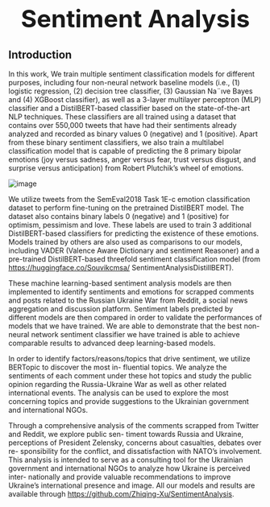# <center> <font size="20">  Sentiment Analysis  </font> </center>
## Introduction

In this work, We train multiple sentiment classification models for different purposes, including four non-neural network baseline models (i.e., (1) logistic regression, (2) decision tree classifier, (3) Gaussian Na¨ıve Bayes and (4) XGBoost classifier), as well as a 3-layer multilayer perceptron (MLP) classifier and a DistilBERT-based classifier based on the state-of-the-art NLP techniques. These classifiers are all trained using a dataset that contains over 550,000 tweets that have had their sentiments already analyzed and recorded as binary values 0 (negative) and 1 (positive). Apart from these binary sentiment classifiers, we also train a multilabel classification model that is capable of predicting the 8 primary bipolar emotions (joy versus sadness, anger versus fear, trust versus disgust, and surprise versus anticipation) from Robert Plutchik’s wheel of emotions. 

![image](https://user-images.githubusercontent.com/47986787/235311492-c96a757b-3038-42b3-8d09-30fc072cf2dd.png)


We utilize tweets from the SemEval2018 Task 1E-c emotion classification dataset to perform fine-tuning on the pretrained DistilBERT model. The dataset also contains binary labels 0 (negative) and 1 (positive) for optimism, pessimism and love. These labels are used to train 3 additional DistilBERT-based classifiers for predicting the existence of these emotions. Models trained by others are also used as comparisons to our models, including VADER (Valence Aware Dictionary and sentiment Reasoner) and a pre-trained DistilBERT-based threefold sentiment classification model (from https://huggingface.co/Souvikcmsa/ SentimentAnalysisDistillBERT).

These machine learning-based sentiment analysis models are then implemented to identify sentiments and emotions for scrapped comments and posts related to the Russian Ukraine War from Reddit, a social news aggregation and discussion platform. Sentiment labels predicted by different models are then compared in order to validate the performances of models that we have trained. We are able to demonstrate that the best non-neural network sentiment classifier we have trained is able to achieve comparable results to advanced deep learning-based models.

In order to identify factors/reasons/topics that drive sentiment, we utilize BERTopic to discover the most in- fluential topics. We analyze the sentiments of each comment under these hot topics and study the public opinion regarding the Russia-Ukraine War as well as other related international events. The analysis can be used to explore the most concerning topics and provide suggestions to the Ukrainian government and international NGOs.

Through a comprehensive analysis of the comments scrapped from Twitter and Reddit, we explore public sen- timent towards Russia and Ukraine, perceptions of President Zelensky, concerns about casualties, debates over re- sponsibility for the conflict, and dissatisfaction with NATO’s involvement. This analysis is intended to serve as a consulting tool for the Ukrainian government and international NGOs to analyze how Ukraine is perceived inter- nationally and provide valuable recommendations to improve Ukraine’s international presence and image. All our models and results are available through https://github.com/Zhiqing-Xu/SentimentAnalysis.





